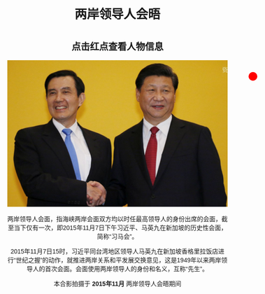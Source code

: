 <!DOCTYPE html>
<html lang="zh">
<head>
  <meta charset="UTF-8" />
  <title>人物标记图</title>
  <style>
    body {
      text-align: center;
      font-family: Arial, sans-serif;
    }
    .image-container {
      position: relative;
      display: inline-block;
    }
    .marker {
      position: absolute;
      width: 20px;
      height: 20px;
      background-color: red;
      border-radius: 50%;
      border: 2px solid white;
      cursor: pointer;
    }
    .tooltip {
      position: absolute;
      background-color: rgba(0, 0, 0, 0.75);
      color: white;
      padding: 8px;
      border-radius: 6px;
      white-space: nowrap;
      display: none;
      font-size: 14px;
    }
    .marker:hover + .tooltip {
      display: block;
    }
  </style>
</head>
<body>
  <h1>两岸领导人会晤<h1>
  <h2>点击红点查看人物信息</h2>
  <div class="image-container">
    <!-- 沉浸式新闻 -->
    <img src="123.jpg" alt="人物合影" width="1000" />
    <!-- 标记点1：马英九 -->
    <a href="ma.html" class="marker" style="top:25px; left: 550px;"></a>
    <div class="tooltip" style="top: -15px; left: 500px;">马英九</div>
    <!-- 标记点2：习近平 -->
    <a href="xi.html" class="marker" style="top: 24px; left: 1000px;"></a>
    <div class="tooltip" style="top: -15px; left: 950px;">习近平</div>
</p> 两岸领导人会面，指海峡两岸会面双方均以时任最高领导人的身份出席的会面，截至当下仅有一次，即2015年11月7日下午习近平、马英九在新加坡的历史性会面，简称“习马会”。</p>

</p>2015年11月7日15时，习近平同台湾地区领导人马英九在新加坡香格里拉饭店进行“世纪之握”的动作，就推进两岸关系和平发展交换意见，这是1949年以来两岸领导人的首次会面。会面使用两岸领导人的身份和名义，互称“先生”。</p>   <div class="description-area">   <p>本合影拍摄于 <strong>2015年11月</strong> 两岸领导人会晤期间</p>
  </div>
</body>
</html>
